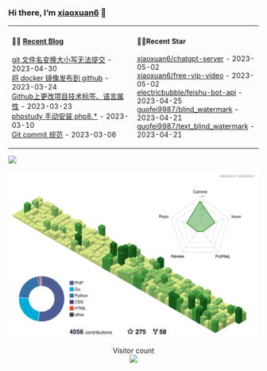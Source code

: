 ### Hi there, I’m [xiaoxuan6](https://xiaoxuan6.github.io/) 👋 

<table width="800px">
<tr>

<td valign="top" width="50%">

#### 🤹‍♀️ <a href="https://xiaoxuan6.github.io/" target="_blank">Recent Blog</a>

<!-- blog starts -->
<a href='https://xiaoxuan6.github.io/posts/83f5bccf.html' target='_blank'>git 文件名变换大小写无法提交</a> - 2023-04-30<br/>
<a href='https://xiaoxuan6.github.io/posts/e272f6e9.html' target='_blank'>将 docker 镜像发布到 github</a> - 2023-03-24<br/>
<a href='https://xiaoxuan6.github.io/posts/59efc619.html' target='_blank'>Github上更改项目技术标签、语言属性</a> - 2023-03-23<br/>
<a href='https://xiaoxuan6.github.io/posts/10cf4bdc.html' target='_blank'>phpstudy 手动安装 php8.*</a> - 2023-03-10<br/>
<a href='https://xiaoxuan6.github.io/posts/4ed95393.html' target='_blank'>Git commit 规范</a> - 2023-03-06<br/>

<!-- blog ends -->

</td>

<td valign="top" width="50%">

#### 🤹‍♀️Recent Star

<!-- Star starts -->
<a href='https://github.com/xiaoxuan6/chatgpt-server' target='_blank'>xiaoxuan6/chatgpt-server</a> - 2023-05-02<br/>
<a href='https://github.com/xiaoxuan6/free-vip-video' target='_blank'>xiaoxuan6/free-vip-video</a> - 2023-05-02<br/>
<a href='https://github.com/electricbubble/feishu-bot-api' target='_blank'>electricbubble/feishu-bot-api</a> - 2023-04-25<br/>
<a href='https://github.com/guofei9987/blind_watermark' target='_blank'>guofei9987/blind_watermark</a> - 2023-04-21<br/>
<a href='https://github.com/guofei9987/text_blind_watermark' target='_blank'>guofei9987/text_blind_watermark</a> - 2023-04-21<br/>

<!-- Star ends -->

</td>
</tr>

</table>

![](https://activity-graph.herokuapp.com/graph?username=xiaoxuan6&theme=redical)

<picture>
  <source media="(prefers-color-scheme: dark)" srcset="https://raw.githubusercontent.com/xiaoxuan6/xiaoxuan6/master/profile-3d-contrib/profile-night-green.svg">
  <img alt="Shows an illustrated sun in light color mode and a moon with stars in dark color mode." src="https://raw.githubusercontent.com/xiaoxuan6/xiaoxuan6/master/profile-3d-contrib/profile-green.svg">
</picture>

<p align="center"> 
  Visitor count<br>
  <img src="https://profile-counter.glitch.me/xiaoxuan6/count.svg" />
</p>
